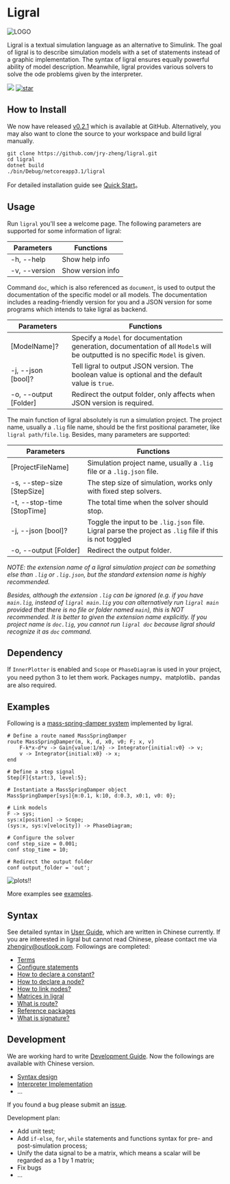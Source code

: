 <!-- Copyright (C) 2019-2021 Junruoyu Zheng. Home page: https://junruoyu-zheng.gitee.io/ligral

     Distributed under MIT license.
     See file LICENSE for detail or copy at https://opensource.org/licenses/MIT
-->

# Ligral

![LOGO](https://sued-wind.cc/static/img/ligral/ligral.png)

Ligral is a textual simulation language as an alternative to Simulink. The goal of ligral is to describe simulation models with a set of statements instead of a graphic implementation. The syntax of ligral ensures equally powerful ability of model description. Meanwhile, ligral provides various solvers to solve the ode problems given by the interpreter.

<p>
<img src="https://img.shields.io/badge/Version-0.2.1-brightgreen"></img>
<a href='https://github.com/JRY-Zheng/ligral/stargazers'><img src='https://img.shields.io/github/stars/JRY-Zheng/ligral' alt='star'></img></a>
</p>

## How to Install

We now have released [v0.2.1](https://github.com/jry-zheng/ligral/releases/v0.2.1) which is available at GitHub. Alternatively, you may also want to clone the source to your workspace and build ligral manually.

    git clone https://github.com/jry-zheng/ligral.git
    cd ligral
    dotnet build
    ./bin/Debug/netcoreapp3.1/ligral

For detailed installation guide see [Quick Start](doc/quick-start/README.md)。

## Usage

Run `ligral` you'll see a welcome page. The following parameters are supported for some information of ligral:

|   Parameters  | Functions      |
|   --          | --            |
|  -h, --help   | Show help info|
| -v, --version | Show version info   |

Command `doc`, which is also referenced as `document`, is used to output the documentation of the specific model or all models. The documentation includes a reading-friendly version for you and a JSON version for some programs which intends to take ligral as backend. 

|   Parameters        |   Functions        |
|   --          |   --         |
|  [ModelName]? |Specify a `Model` for documentation generation, documentation of all `Model`s will be outputted is no specific `Model` is given. |
|  -j, --json [bool]?    | Tell ligral to output JSON version. The boolean value is optional and the default value is `true`. |
|  -o, --output [Folder] | Redirect the output folder, only affects when JSON version is required. |

The main function of ligral absolutely is run a simulation project. The project name, usually a `.lig` file name, should be the first positional parameter, like `ligral path/file.lig`. Besides, many parameters are supported:

|   Parameters        | Functions           |
|   --          | --            |
|  [ProjectFileName] |  Simulation project name, usually a `.lig` file or a `.lig.json` file.      |
|  -s, --step-size [StepSize]    | The step size of simulation, works only with fixed step solvers.   |
|  -t, --stop-time [StopTime]    | The total time when the solver should stop. |
|  -j, --json [bool]?    | Toggle the input to be `.lig.json` file. Ligral parse the project as `.lig` file if this is not toggled |
|  -o, --output [Folder] | Redirect the output folder. |

*NOTE: the extension name of a ligral simulation project can be something else than `.lig` or `.lig.json`, but the standard extension name is highly recommended.*

*Besides, although the extension `.lig` can be ignored (e.g. if you have `main.lig`, instead of `ligral main.lig` you can alternatively run `ligral main` provided that there is no file or folder named `main`), this is NOT recommended. It is better to given the extension name explicitly. If you project name is `doc.lig`, you cannot run `ligral doc` because ligral should recognize it as `doc` command.*

## Dependency

If `InnerPlotter` is enabled and `Scope` or `PhaseDiagram` is used in your project, you need python 3 to let them work. Packages numpy、matplotlib、pandas are also required. 

## Examples

Following is a [mass-spring-damper system](examples/mass-spring-damper/main.lig) implemented by ligral.

    # Define a route named MassSpringDamper
    route MassSpringDamper(m, k, d, x0, v0; F; x, v)
        F-k*x-d*v -> Gain{value:1/m} -> Integrator{initial:v0} -> v;
        v -> Integrator{initial:x0} -> x;
    end

    # Define a step signal
    Step[F]{start:3, level:5};

    # Instantiate a MassSpringDamper object
    MassSpringDamper[sys]{m:0.1, k:10, d:0.3, x0:1, v0: 0};

    # Link models
    F -> sys;
    sys:x[position] -> Scope;
    (sys:x, sys:v[velocity]) -> PhaseDiagram;

    # Configure the solver
    conf step_size = 0.001;
    conf stop_time = 10;

    # Redirect the output folder
    conf output_folder = 'out';

![plots!!](web/img/mass-spring-damper.gif)

More examples see [examples](examples/).

## Syntax

See detailed syntax in [User Guide](doc/user-guide/README.md), which are written in Chinese currently. If you are interested in ligral but cannot read Chinese, please contact me via [zhengjry@outlook.com](mailto:zhengjry@outlook.com). Followings are completed:

- [Terms](doc/user-guide/terms.md)
- [Configure statements](doc/user-guide/config.md)
- [How to declare a constant?](doc/user-guide/const.md)
- [How to declare a node?](doc/user-guide/node.md)
- [How to link nodes?](doc/user-guide/link.md)
- [Matrices in ligral](doc/user-guide/matrix.md)
- [What is route?](doc/user-guide/route.md)
- [Reference packages](doc/user-guide/import.md)
- [What is signature?](doc/user-guide/signature.md)

## Development

We are working hard to write [Development Guide](doc/dev-guide/README.md). Now the followings are available with Chinese version.

- [Syntax design](doc/dev-guide/syntax.md)
- [Interpreter Implementation](doc/dev-guide/interpreter.md)
- ...

If you found a bug please submit an [issue](https://gitee.com/junruoyu-zheng/ligral/issues).

Development plan:

- Add unit test;
- Add `if-else`, `for`, `while` statements and functions syntax for pre- and post-simulation process; 
- Unify the data signal to be a matrix, which means a scalar will be regarded as a 1 by 1 matrix;
- Fix bugs
- ...
